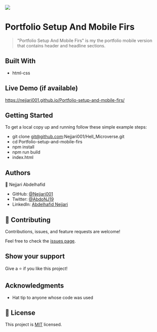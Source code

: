 ![](https://img.shields.io/badge/Microverse-blueviolet)

# Portfolio Setup And Mobile Firs

> "Portfolio Setup And Mobile Firs" is my the portfolio mobile version that contains header and headline sections.


## Built With

- html-css

## Live Demo (if available)
https://nejjari001.github.io/Portfolio-setup-and-mobile-firs/

## Getting Started

To get a local copy up and running follow these simple example steps:
- git clone git@github.com:Nejjari001/Hell_Microverse.git
- cd Portfolio-setup-and-mobile-firs
- npm install
- npm run build
- index.html


## Authors

👤 Nejjari Abdelhafid

- GitHub: [@Nejjari001](https://github.com/Nejjari001)
- Twitter: [@AbdoNJ19](https://https://twitter.com/AbdoNJ19)
- LinkedIn: [Abdelhafid Nejjari](https://www.linkedin.com/in/abdelhafid-nejjari/)

## 🤝 Contributing

Contributions, issues, and feature requests are welcome!

Feel free to check the [issues page](../../issues/).

## Show your support

Give a ⭐️ if you like this project!

## Acknowledgments

- Hat tip to anyone whose code was used

## 📝 License

This project is [MIT](./LICENSE) licensed.
